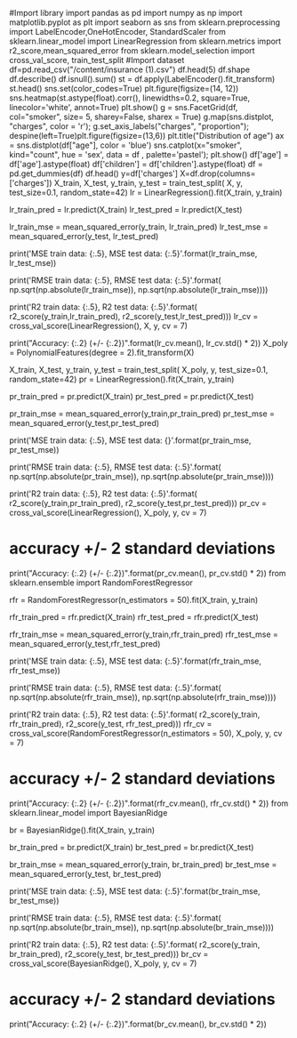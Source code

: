 #Import library
import pandas as pd
import numpy as np
import matplotlib.pyplot as plt
import seaborn as sns
from sklearn.preprocessing import LabelEncoder,OneHotEncoder, StandardScaler 
from sklearn.linear_model import LinearRegression
from sklearn.metrics import r2_score,mean_squared_error
from sklearn.model_selection import cross_val_score, train_test_split
#Import dataset
df=pd.read_csv("/content/insurance (1).csv")
df.head(5)
df.shape
df.describe()
df.isnull().sum()
st = df.apply(LabelEncoder().fit_transform)
st.head()
sns.set(color_codes=True)
plt.figure(figsize=(14, 12))
sns.heatmap(st.astype(float).corr(), 
            linewidths=0.2, 
            square=True, 
            linecolor='white', 
            annot=True)
            plt.show()
            g = sns.FacetGrid(df, col="smoker",  size= 5, sharey=False, sharex = True)
g.map(sns.distplot, "charges", color = 'r');
g.set_axis_labels("charges", "proportion");
despine(left=True)plt.figure(figsize=(13,6))
plt.title("Distribution of age")
ax = sns.distplot(df["age"], color = 'blue')
sns.catplot(x="smoker", kind="count", hue = 'sex', data = df , palette='pastel');
plt.show()
df['age'] = df['age'].astype(float)
df['children'] = df['children'].astype(float)
df = pd.get_dummies(df)
df.head()
y=df['charges']
X=df.drop(columns=['charges'])
X_train, X_test, y_train, y_test = train_test_split(
    X, y, test_size=0.1, random_state=42)
    lr = LinearRegression().fit(X_train, y_train)

lr_train_pred = lr.predict(X_train)
lr_test_pred = lr.predict(X_test)

lr_train_mse = mean_squared_error(y_train, lr_train_pred)
lr_test_mse = mean_squared_error(y_test, lr_test_pred)

print('MSE train data: {:.5}, MSE test data: {:.5}'.format(lr_train_mse, lr_test_mse))

print('RMSE train data: {:.5}, RMSE test data: {:.5}'.format(
    np.sqrt(np.absolute(lr_train_mse)), 
    np.sqrt(np.absolute(lr_train_mse))))
                                                               
print('R2 train data: {:.5}, R2 test data: {:.5}'.format(
    r2_score(y_train,lr_train_pred),
    r2_score(y_test,lr_test_pred)))
    lr_cv = cross_val_score(LinearRegression(), X, y, cv = 7)

print("Accuracy: {:.2} (+/- {:.2})".format(lr_cv.mean(), lr_cv.std() * 2))
X_poly =  PolynomialFeatures(degree = 2).fit_transform(X)

X_train, X_test, y_train, y_test = train_test_split(
    X_poly, y, test_size=0.1, random_state=42)
    pr = LinearRegression().fit(X_train, y_train)

pr_train_pred = pr.predict(X_train)
pr_test_pred = pr.predict(X_test)

pr_train_mse = mean_squared_error(y_train,pr_train_pred)
pr_test_mse = mean_squared_error(y_test,pr_test_pred)


print('MSE train data: {:.5}, MSE test data: {}'.format(pr_train_mse, pr_test_mse))

print('RMSE train data: {:.5}, RMSE test data: {:.5}'.format(
    np.sqrt(np.absolute(pr_train_mse)), 
    np.sqrt(np.absolute(pr_train_mse))))
                                                               
print('R2 train data: {:.5}, R2 test data: {:.5}'.format(
    r2_score(y_train,pr_train_pred),
    r2_score(y_test,pr_test_pred)))
    pr_cv = cross_val_score(LinearRegression(), X_poly, y, cv = 7)
# accuracy +/- 2 standard deviations
print("Accuracy: {:.2} (+/- {:.2})".format(pr_cv.mean(), pr_cv.std() * 2))
from sklearn.ensemble import RandomForestRegressor

rfr = RandomForestRegressor(n_estimators = 50).fit(X_train, y_train)

rfr_train_pred = rfr.predict(X_train)
rfr_test_pred = rfr.predict(X_test)


rfr_train_mse = mean_squared_error(y_train,rfr_train_pred)
rfr_test_mse = mean_squared_error(y_test,rfr_test_pred)


print('MSE train data: {:.5}, MSE test data: {:.5}'.format(rfr_train_mse, rfr_test_mse))

print('RMSE train data: {:.5}, RMSE test data: {:.5}'.format(
    np.sqrt(np.absolute(rfr_train_mse)), 
    np.sqrt(np.absolute(rfr_train_mse))))
                                                               
print('R2 train data: {:.5}, R2 test data: {:.5}'.format(
    r2_score(y_train, rfr_train_pred),
    r2_score(y_test, rfr_test_pred)))
    rfr_cv = cross_val_score(RandomForestRegressor(n_estimators = 50), X_poly, y, cv = 7)
# accuracy +/- 2 standard deviations
print("Accuracy: {:.2} (+/- {:.2})".format(rfr_cv.mean(), rfr_cv.std() * 2))
from sklearn.linear_model import BayesianRidge

br = BayesianRidge().fit(X_train, y_train)

br_train_pred = br.predict(X_train)
br_test_pred = br.predict(X_test)


br_train_mse = mean_squared_error(y_train, br_train_pred)
br_test_mse = mean_squared_error(y_test, br_test_pred)


print('MSE train data: {:.5}, MSE test data: {:.5}'.format(br_train_mse, br_test_mse))

print('RMSE train data: {:.5}, RMSE test data: {:.5}'.format(
    np.sqrt(np.absolute(br_train_mse)), 
    np.sqrt(np.absolute(br_train_mse))))
                                                               
print('R2 train data: {:.5}, R2 test data: {:.5}'.format(
    r2_score(y_train, br_train_pred),
    r2_score(y_test, br_test_pred)))
    br_cv = cross_val_score(BayesianRidge(), X_poly, y, cv = 7)
# accuracy +/- 2 standard deviations
print("Accuracy: {:.2} (+/- {:.2})".format(br_cv.mean(), br_cv.std() * 2))

